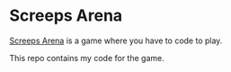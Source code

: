 # Screeps Arena

[Screeps Arena](https://store.steampowered.com/app/1137320/Screeps_Arena/) is a game where you have to code to play.

This repo contains my code for the game.
